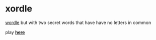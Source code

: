 # xordle
[wordle](https://www.powerlanguage.co.uk/wordle/) but with two secret words that have have no letters in common

play [**here**](https://xordle.org/)
